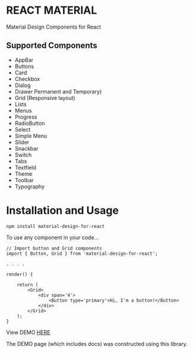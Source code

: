 # REACT MATERIAL
Material Design Components for React

## Supported Components
* AppBar 
* Buttons 
* Card 
* Checkbox 
* Dialog 
* Drawer Permanent and Temporary)
* Grid (Responsive layout)
* Lists
* Menus
* Progress
* RadioButton 
* Select 
* Simple Menu 
* Slider
* Snackbar
* Switch 
* Tabs 
* Textfield
* Theme 
* Toolbar
* Typography

# Installation and Usage

```
npm install material-design-for-react
```

To use any component in your code...


```
// Import button and Grid components
import { Button, Grid } from 'material-design-for-react';

. . . .

render() {

    return (
        <Grid>
            <div span='4'>
                <Button type='primary'>Hi, I'm a button!</Button>
            </div>
        </Grid>
    );
}
```

View DEMO <a href=https://reactmaterial.herokuapp.com/>HERE</a>

The DEMO page (which includes docs) was constructed using this library.